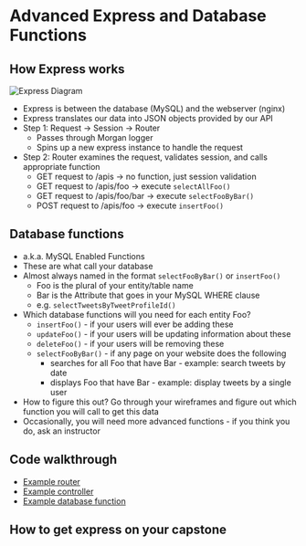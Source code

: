 # Advanced Express and Database Functions

## How Express works
![Express Diagram](../img/express-diagram.png)
* Express is between the database (MySQL) and the webserver (nginx)
* Express translates our data into JSON objects provided by our API
* Step 1: Request -> Session -> Router
    * Passes through Morgan logger
    * Spins up a new express instance to handle the request
* Step 2: Router examines the request, validates session, and calls appropriate function
    * GET request to /apis -> no function, just session validation
    * GET request to /apis/foo -> execute `selectAllFoo()`
    * GET request to /apis/foo/bar -> execute `selectFooByBar()`
    * POST request to /apis/foo -> execute `insertFoo()`

## Database functions
* a.k.a. MySQL Enabled Functions
* These are what call your database
* Almost always named in the format `selectFooByBar()` or `insertFoo()`
    * Foo is the plural of your entity/table name
    * Bar is the Attribute that goes in your MySQL WHERE clause
    * e.g. `selectTweetsByTweetProfileId()`
* Which database functions will you need for each entity Foo?
    * `insertFoo()` - if your users will ever be adding these
    * `updateFoo()` - if your users will be updating information about these
    * `deleteFoo()` - if your users will be removing these
    * `selectFooByBar()` - if any page on your website does the following
        * searches for all Foo that have Bar - example: search tweets by date
        * displays Foo that have Bar - example: display tweets by a single user
* How to figure this out?  Go through your wireframes and figure out which function you will call to get this data
* Occasionally, you will need more advanced functions - if you think you do, ask an instructor

## Code walkthrough
* [Example router](https://github.com/Deep-Dive-Coding-Fullstack-Licensing/example-capstone/blob/development/backend/src/apis/tweet/tweet.route.ts)
* [Example controller](https://github.com/Deep-Dive-Coding-Fullstack-Licensing/example-capstone/blob/development/backend/src/apis/tweet/tweet.controller.ts)
* [Example database function](https://github.com/Deep-Dive-Coding-Fullstack-Licensing/example-capstone/blob/development/backend/src/utils/tweet/selectTweetsByTweetProfileId.ts)

## How to get express on your capstone